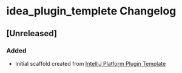 <!-- Keep a Changelog guide -> https://keepachangelog.com -->

# idea_plugin_templete Changelog

## [Unreleased]
### Added
- Initial scaffold created from [IntelliJ Platform Plugin Template](https://github.com/JetBrains/intellij-platform-plugin-template)
